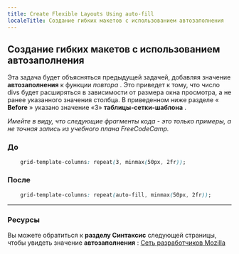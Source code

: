 ```yaml
---
title: Create Flexible Layouts Using auto-fill
localeTitle: Создание гибких макетов с использованием автозаполнения
---
```

## Создание гибких макетов с использованием автозаполнения

Эта задача будет объясняться предыдущей задачей, добавляя значение **автозаполнения** к функции _повтора_ . Это приведет к тому, что число divs будет расширяться в зависимости от размера окна просмотра, а не ранее указанного значения столбца. В приведенном ниже разделе « **Before** » указано значение «3» **таблицы-сетки-шаблона** .

_Имейте в виду, что следующие фрагменты кода - это только примеры, а не точная запись из учебного плана FreeCodeCamp._

### До

```css
    grid-template-columns: repeat(3, minmax(50px, 2fr)); 
```

### После

```css
    grid-template-columns: repeat(auto-fill, minmax(50px, 2fr)); 
```

* * *

### Ресурсы

Вы можете обратиться к **разделу Синтаксис** следующей страницы, чтобы увидеть значение **автозаполнения** : [Сеть разработчиков Mozilla](https://developer.mozilla.org/en-US/docs/Web/CSS/repeat)